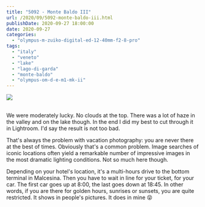 ```yaml
---
title: "5092 - Monte Baldo III"
url: /2020/09/5092-monte-baldo-iii.html
publishDate: 2020-09-27 18:00:00
date: 2020-09-27
categories: 
  - "olympus-m-zuiko-digital-ed-12-40mm-f2-8-pro"
tags: 
  - "italy"
  - "veneto"
  - "lake"
  - "lago-di-garda"
  - "monte-baldo"
  - "olympus-om-d-e-m1-mk-ii"
---
```

<div class="container">
<div class="center"><a target="_blank" href="https://d25zfm9zpd7gm5.cloudfront.net/1200x1200/2018/20180910_144224_lr.jpg"><img class="webfeedsFeaturedVisual" src="https://d25zfm9zpd7gm5.cloudfront.net/0600x0600/2018/20180910_144224_lr.jpg" /></a></div>
</div>
<br />

We were moderately lucky. No clouds at the top. There was a lot of
haze in the valley and on the lake though. In the end I did my best
to cut through it in Lightroom. I'd say the result is not too bad.

That's always the problem with vacation photography: you are never
there at the best of times. Obviously that's a common problem. Image
searches of iconic locations often yield a remarkable number of
impressive images in the most dramatic lighting conditions. Not so
much here though. 

Depending on your hotel's location, it's a multi-hours drive to the
bottom terminal in Malcesina. Then you have to wait in line for your
ticket, for your car. The first car goes up at 8:00, the last goes
down at 18:45. In other words, if you are there for golden hours,
sunrises or sunsets, you are quite restricted. It shows in people's
pictures. It does in mine :stuck_out_tongue_closed_eyes: